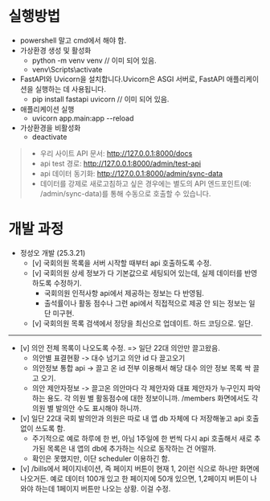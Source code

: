 # 실행방법

- powershell 말고 cmd에서 해야 함.
- 가상환경 생성 및 활성화
  - python -m venv venv // 이미 되어 있음.
  - venv\Scripts\activate
- FastAPI와 Uvicorn을 설치합니다.Uvicorn은 ASGI 서버로, FastAPI 애플리케이션을 실행하는 데 사용됩니다.
  - pip install fastapi uvicorn // 이미 되어 있음.
- 애플리케이션 실행
  - uvicorn app.main:app --reload
- 가상환경을 비활성화
  - deactivate


> - 우리 사이트 API 문서: http://127.0.0.1:8000/docs
> - api test 경로: http://127.0.0.1:8000/admin/test-api
> - api 데이터 동기화: http://127.0.0.1:8000/admin/sync-data
> - 데이터를 강제로 새로고침하고 싶은 경우에는 별도의 API 엔드포인트(예: /admin/sync-data)를 통해 수동으로 호출할 수 있습니다.

# 개발 과정

- 정성오 개발 (25.3.21)
  - [v] 국회의원 목록을 서버 시작할 때부터 api 호출하도록 수정.
  - [v] 국회의원 상세 정보가 다 기본값으로 세팅되어 있는데, 실제 데이터를 반영하도록 수정하기.
    - 국회의원 인적사항 api에서 제공하는 정보는 다 반영됨.
    - 출석률이나 활동 점수나 그런 api에서 직접적으로 제공 안 되는 정보는 일단 미구현.
  - [v] 국회의원 목록 검색에서 정당을 최신으로 업데이트. 하드 코딩으로. 일단.

---

- [v] 의안 전체 목록이 나오도록 수정. => 일단 22대 의안만 끌고왔음.
  - 의안별 표결현황 -> 대수 넘기고 의안 id 다 끌고오기
  - 의안정보 통합 api -> 끌고 온 id 전부 이용해서 해당 대수 의안 정보 목록 싹 끌고 오기.
  - 의안 제안자정보 -> 끌고온 의안마다 각 제안자와 대표 제안자가 누구인지 파악하는 용도. 각 의원 별 활동점수에 대한 정보이니까. /members 화면에서도 각 의원 별 발의안 수도 표시해야 하니까.
- [v] 일단 22대 국회 발의안과 의원은 따로 내 앱 db 자체에 다 저장해놓고 api 호출 없이 쓰도록 함.
  - 주기적으로 예로 하루에 한 번, 아님 1주일에 한 번씩 다시 api 호출해서 새로 추가된 목록은 내 앱의 db에 추가하는 식으로 동작하는 건 어떨까.
  - 확인은 못했지만, 이단 scheduler 이용하긴 함.
- [v] /bills에서 페이지네이션, 즉 페이지 버튼이 현재 1, 2이런 식으로 하나만 화면에 나오거든. 예로 데이터 100개 있고 한 페이지에 50개 있으면, 1,2페이지 버튼이 나와야 하는데 1페이지 버튼만 나오는 상황. 이걸 수정.